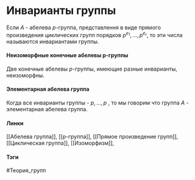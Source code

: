 # Инварианты группы
Если $A$ - абелева $p$-группа, представлення в виде прямого произведения циклических групп порядков $p^{e_{1}}, \dots ,p^{e_{r}}$, то эти числа называются инвариантами группы.

#### Неизоморфные конечные абелевы p-группы
Две конечные абелевы $p$-группы, имеющие разные инварианты, неизоморфны.

#### Элементарная абелева группа
Когда все инварианты группы - $p,\dots,p$ , то мы говорим что группа $A$ - элементарная абелева группа.

#### Линки 
[[Абелева группа]],
[[p-группа]],
[[Прямое произведение групп]],
[[Циклическая группа]],
[[Изоморфизм]],
#### Тэги 
 #Теория_групп 